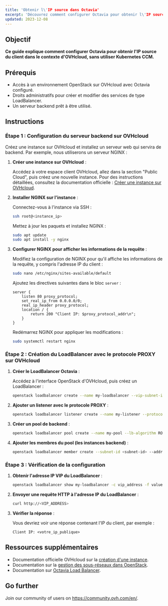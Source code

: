 ```yaml
---
title: 'Obtenir l\'IP source dans Octavia'
excerpt: 'Découvrez comment configurer Octavia pour obtenir l\'IP source du client dans le contexte d\'OVHcloud, sans utiliser Kubernetes CCM.'
updated: 2023-12-08
---
```


## Objectif

**Ce guide explique comment configurer Octavia pour obtenir l'IP source du client dans le contexte d'OVHcloud, sans utiliser Kubernetes CCM.**

## Prérequis

- Accès à un environnement OpenStack sur OVHcloud avec Octavia configuré.
- Droits administratifs pour créer et modifier des services de type LoadBalancer.
- Un serveur backend prêt à être utilisé.

## Instructions

### Étape 1 : Configuration du serveur backend sur OVHcloud

Créez une instance sur OVHcloud et installez un serveur web qui servira de backend. Par exemple, nous utiliserons un serveur NGINX :

1. **Créer une instance sur OVHcloud** :
   
   Accédez à votre espace client OVHcloud, allez dans la section "Public Cloud", puis créez une nouvelle instance. Pour des instructions détaillées, consultez la documentation officielle : [Créer une instance sur OVHcloud](/pages/public_cloud/compute/public-cloud-first-steps/).

2. **Installer NGINX sur l'instance** :

    Connectez-vous à l'instance via SSH :

    ```bash
    ssh root@<instance_ip>
    ```

    Mettez à jour les paquets et installez NGINX :

    ```bash
    sudo apt update
    sudo apt install -y nginx
    ```

3. **Configurer NGINX pour afficher les informations de la requête** :

    Modifiez la configuration de NGINX pour qu'il affiche les informations de la requête, y compris l'adresse IP du client :

    ```bash
    sudo nano /etc/nginx/sites-available/default
    ```

    Ajoutez les directives suivantes dans le bloc `server` :

    ```nginx
    server {
        listen 80 proxy_protocol;
        set_real_ip_from 0.0.0.0/0;
        real_ip_header proxy_protocol;
        location / {
            return 200 "Client IP: $proxy_protocol_addr\n";
        }
    }
    ```

    Redémarrez NGINX pour appliquer les modifications :

    ```bash
    sudo systemctl restart nginx
    ```

### Étape 2 : Création du LoadBalancer avec le protocole PROXY sur OVHcloud

1. **Créer le LoadBalancer Octavia** :

    Accédez à l'interface OpenStack d'OVHcloud, puis créez un LoadBalancer :

    ```bash
    openstack loadbalancer create --name my-loadbalancer --vip-subnet-id <subnet-id>
    ```

2. **Ajouter un listener avec le protocole PROXY** :

    ```bash
    openstack loadbalancer listener create --name my-listener --protocol TCP --protocol-port 80 --default-pool my-pool --loadbalancer my-loadbalancer --proxy-protocol true
    ```

3. **Créer un pool de backend** :

    ```bash
    openstack loadbalancer pool create --name my-pool --lb-algorithm ROUND_ROBIN --listener my-listener --protocol TCP
    ```

4. **Ajouter les membres du pool (les instances backend)** :

    ```bash
    openstack loadbalancer member create --subnet-id <subnet-id> --address <instance_ip> --protocol-port 80 my-pool
    ```

### Étape 3 : Vérification de la configuration

1. **Obtenir l'adresse IP VIP du LoadBalancer** :

    ```bash
    openstack loadbalancer show my-loadbalancer -c vip_address -f value
    ```

2. **Envoyer une requête HTTP à l'adresse IP du LoadBalancer** :

    ```bash
    curl http://<VIP_ADDRESS>
    ```

3. **Vérifier la réponse** :

    Vous devriez voir une réponse contenant l'IP du client, par exemple :

    ```plaintext
    Client IP: <votre_ip_publique>
    ```

## Ressources supplémentaires

- Documentation officielle OVHcloud sur la [création d'une instance](/pages/public_cloud/compute/public-cloud-first-steps/).
- Documentation sur la [gestion des sous-réseaux dans OpenStack](https://docs.openstack.org/neutron/latest/admin/deploy-ovs-selfservice.html).
- Documentation sur [Octavia Load Balancer](https://docs.openstack.org/octavia/latest/).

## Go further

Join our community of users on <https://community.ovh.com/en/>.
